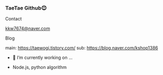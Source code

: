 ### TaeTae Github😊

<!--
**kk7674/kk7674** is a ✨ _special_ ✨ repository because its `README.md` (this file) appears on your GitHub profile.

Here are some ideas to get you started:


- 🌱 I’m currently learning ...
- 👯 I’m looking to collaborate on ...
- 🤔 I’m looking for help with ...
- 💬 Ask me about ...
- 📫 How to reach me: ...
- 😄 Pronouns: ...
- ⚡ Fun fact: ...
-->


Contact

kkw7674@naver.com

Blog

main: https://taewogi.tistory.com/
sub: https://blog.naver.com/kshop1386

- 🔭 I’m currently working on ...

- Node.js, python algorithm
